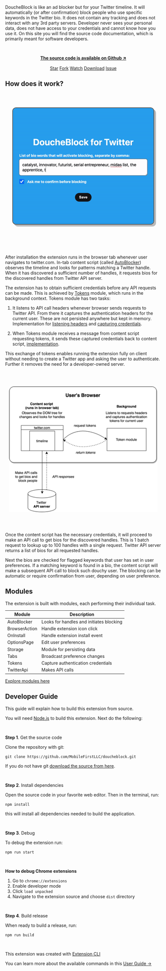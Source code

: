 DoucheBlock is like an ad blocker but for your Twitter timeline. It will automatically (or after confirmation) block people who use specific keywords in the Twitter bio. It does not contain any tracking and does not interact with any 3rd party servers. Developer never sees your personal data, does not have access to your credentials and cannot know how you use it. On this site you will find the source code documentation, which is primarily meant for software developers.

<br/>

<p align="center" style="font-weight: bold">
<a href="https://github.com/MobileFirstLLC/doucheblock" target="_blank" rel="noreferrer nofollow">The source code is available on Github ↗</a>
</p>

<p align="center" style="margin-top:1rem;">
<a class="github-button" href="https://github.com/MobileFirstLLC/doucheblock" data-color-scheme="no-preference: light; light: light; dark: dark;" data-icon="octicon-star" data-size="large" aria-label="Star MobileFirstLLC/doucheblock on GitHub">Star</a>
<a class="github-button" href="https://github.com/MobileFirstLLC/doucheblock/fork" data-color-scheme="no-preference: light; light: light; dark: dark;" data-icon="octicon-repo-forked" data-size="large" aria-label="Fork MobileFirstLLC/doucheblock on GitHub">Fork</a>
<a class="github-button" href="https://github.com/MobileFirstLLC/doucheblock/subscription" data-color-scheme="no-preference: light; light: light; dark: dark;" data-icon="octicon-eye" data-size="large" aria-label="Watch MobileFirstLLC/doucheblock on GitHub">Watch</a>
<a class="github-button" href="https://github.com/MobileFirstLLC/doucheblock/archive/master.zip" data-color-scheme="no-preference: light; light: light; dark: dark;" data-icon="octicon-download" data-size="large" aria-label="Download MobileFirstLLC/doucheblock on GitHub">Download</a>
<a class="github-button" href="https://github.com/MobileFirstLLC/doucheblock/issues" data-color-scheme="no-preference: light; light: light; dark: dark;" data-icon="octicon-issue-opened" data-size="large" aria-label="Issue MobileFirstLLC/doucheblock on GitHub">Issue</a>
</p>

## How does it work?

<img src="https://raw.githubusercontent.com/MobileFirstLLC/doucheblock/master/.github/preview.gif"
alt="system diagram" style="background:#ddd; border:2px solid #555; box-shadow:6px 6px 0 #0004; border-radius:12px; width:500px; display:block; max-width:90%; margin:4rem auto 6rem auto"/>

After installation the extension runs in the browser tab whenever user navigates to twitter.com. In-tab content script (called [AutoBlocker](/doucheblock/module-AutoBlocker.html)) observes the timeline and looks for patterns matching a Twitter handle. When it has discovered a sufficient number of handles, it requests bios for the discovered handles from Twitter API server.

The extension has to obtain sufficient credentials before any API requests can be made. This
is achieved by [Tokens](/doucheblock/module-Tokens.html) module, which runs in the background context. Tokens module has two tasks:
 
 1. It listens to API call headers whenever browser sends requests to Twitter API. From there it captures the authentication headers for the current user. These are not persisted anywhere but kept in memory. 
  Implementation for [listening headers](https://github.com/MobileFirstLLC/doucheblock/blob/0d83a2e77c44d8328ab01fde3a3cecf2d1fa16d8/src/modules/tokens.js#L19-L23) and [capturing credentials](https://github.com/MobileFirstLLC/doucheblock/blob/0d83a2e77c44d8328ab01fde3a3cecf2d1fa16d8/src/modules/tokens.js#L82-L95).
 
  2. When Tokens module receives a message from content script requesting tokens, it sends these captured credentials back to content script, [implementation](https://github.com/MobileFirstLLC/doucheblock/blob/0d83a2e77c44d8328ab01fde3a3cecf2d1fa16d8/src/modules/tokens.js#L68-L76).
  
This exchange of tokens enables running the extension fully on client without needing to create a Twitter app and asking the user to authenticate. Further it removes 
the need for a developer-owned server.

<img src="https://raw.githubusercontent.com/MobileFirstLLC/doucheblock/master/.github/diagram.png"
alt="system diagram" style="width:auto;width:600px; display:block; max-width:95%; margin:4rem auto"/>

Once the content script has the necessary credentials, it will proceed to make an API call to
get bios for the discovered handles. This is 1 batch request to lookup up to 100 handles with a single request. Twitter API server returns a list of bios for all requested handles.

Next the bios are checked for flagged keywords that user has set in user preferences. 
If a matching keyword is found in a bio, the content script will make a subsequent API call to block 
such douchy user. The blocking can be automatic or require confirmation from user, 
depending on user preference.

## Modules

The extension is built with modules, each performing their individual task.

| Module | Description | 
| --- | --- |
| AutoBlocker | Looks for handles and initiates blocking |
| BrowserAction | Handle extension icon click |
| OnInstall | Handle extension install event |
| OptionsPage | Edit user preferences |
| Storage | Module for persisting data |
| Tabs | Broadcast preference changes |
| Tokens | Capture authentication credentials |
| TwitterApi | Makes API calls |
 
[Explore modules here](list_module.html) 

## Developer Guide

This guide will explain how to build this extension from source.

You will need [Node.js](https://nodejs.org/en/download/) to build this extension. Next do the following:

<br/>

**Step 1**. Get the source code

Clone the repository with git:

```
git clone https://github.com/MobileFirstLLC/doucheblock.git
```

If you do not have git [download the source from here](https://github.com/MobileFirstLLC/doucheblock/archive/master.zip).

<br/>

**Step 2**. Install dependencies

Open the source code in your favorite web editor. Then in the terminal, run:

```
npm install
```

this will install all dependencies needed to build the application.

<br/>

**Step 3**. Debug

To debug the extension run:

```
npm run start
```

<br/>

**How to debug Chrome extensions**

1. Go to `chrome://extensions`
2. Enable developer mode
3. Click `load unpacked` 
4. Navigate to the extension source and choose `dist` directory

<br/>

**Step 4**. Build release

When ready to build a release, run:

```
npm run build
```

<br/>

This extension was created with [Extension CLI](https://oss.mobilefirst.me/extension-cli/)

You can learn more about the available commands in this [User Guide &rarr;](https://oss.mobilefirst.me/extension-cli/)

<br/>
